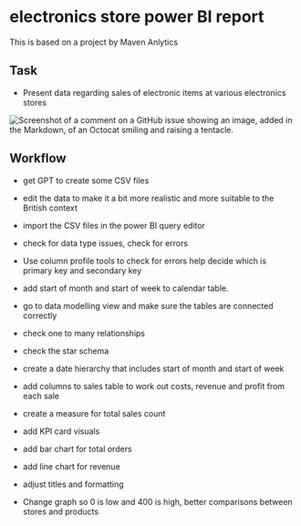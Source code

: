 # electronics store power BI report

This is based on a project by Maven Anlytics

## Task
- Present data regarding sales of electronic items at various electronics stores

![Screenshot of a comment on a GitHub issue showing an image, added in the Markdown, of an Octocat smiling and raising a tentacle.](../main/Screenshot%202025-09-30%20143359.jpg)

## Workflow

- get GPT to create some CSV files
- edit the data to make it a bit more realistic and more suitable to the British context
  
- import the CSV files in the power BI query editor
- check for data type issues, check for errors
- Use column profile tools to check for errors help decide which is primary key and secondary key
  
- add start of month and start of week to calendar table.

- go to data modelling view and make sure the tables are connected correctly
- check one to many relationships
- check the star schema
- create a date hierarchy that includes start of month and start of week

- add columns to sales table to work out costs, revenue and profit from each sale
- create a measure for total sales count

- add KPI card visuals
- add bar chart for total orders
- add line chart for revenue
- adjust titles and formatting
- Change graph so 0 is low and 400 is high, better comparisons between stores and products

